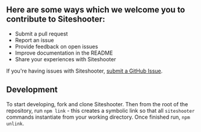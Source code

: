 ## Here are some ways which we welcome you to contribute to Siteshooter:

* Submit a pull request
* Report an issue
* Provide feedback on open issues
* Improve documentation in the README
* Share your experiences with Siteshooter

If you're having issues with Siteshooter, [submit a GitHub Issue](https://github.com/devopsgroup-io/siteshooter/issues/new).

## Development

To start developing, fork and clone Siteshooter. Then from the root of the repository, run `npm link` - this creates a symbolic link so that all `siteshooter` commands instantiate from your working directory. Once finished run, `npm unlink`.
